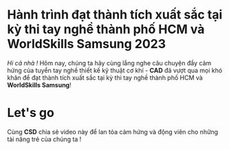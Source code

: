# Hành trình đạt thành tích xuất sắc tại kỳ thi tay nghề thành phố HCM và WorldSkills Samsung 2023

_Hi cả nhà !_
Hôm nay, chúng ta hãy cùng lắng nghe câu chuyện đầy cảm hứng của tuyển tay nghề thiết kế kỹ thuật cơ khí - **CAD** đã vượt qua mọi khó khăn để đạt thành tích xuất sắc tại kỳ thi tay nghề thành phố HCM và **WorldSkills Samsung**!

# Let's go

Cùng **CSD** chia sẻ video này để lan tỏa cảm hứng và động viên cho những tài năng trẻ của chúng ta !
